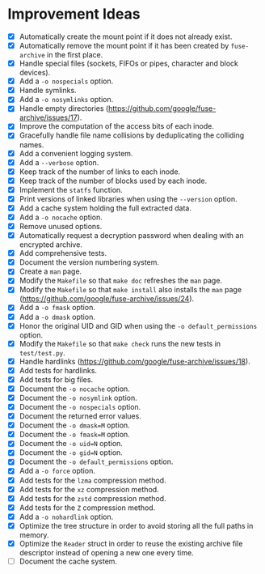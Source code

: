 # Improvement Ideas

- [x] Automatically create the mount point if it does not already exist.
- [x] Automatically remove the mount point if it has been created by `fuse-archive` in the first place.
- [x] Handle special files (sockets, FIFOs or pipes, character and block devices).
- [x] Add a `-o nospecials` option.
- [x] Handle symlinks.
- [x] Add a `-o nosymlinks` option.
- [x] Handle empty directories (https://github.com/google/fuse-archive/issues/17).
- [x] Improve the computation of the access bits of each inode.
- [x] Gracefully handle file name collisions by deduplicating the colliding names.
- [x] Add a convenient logging system.
- [x] Add a `--verbose` option.
- [x] Keep track of the number of links to each inode.
- [x] Keep track of the number of blocks used by each inode.
- [x] Implement the `statfs` function.
- [x] Print versions of linked libraries when using the `--version` option.
- [x] Add a cache system holding the full extracted data.
- [x] Add a `-o nocache` option.
- [x] Remove unused options.
- [x] Automatically request a decryption password when dealing with an encrypted archive.
- [x] Add comprehensive tests.
- [x] Document the version numbering system.
- [x] Create a `man` page.
- [x] Modify the `Makefile` so that `make doc` refreshes the `man` page.
- [x] Modify the `Makefile` so that `make install` also installs the `man` page (https://github.com/google/fuse-archive/issues/24).
- [x] Add a `-o fmask` option.
- [x] Add a `-o dmask` option.
- [x] Honor the original UID and GID when using the `-o default_permissions` option.
- [x] Modify the `Makefile` so that `make check` runs the new tests in `test/test.py`.
- [x] Handle hardlinks (https://github.com/google/fuse-archive/issues/18).
- [x] Add tests for hardlinks.
- [x] Add tests for big files.
- [x] Document the `-o nocache` option.
- [x] Document the `-o nosymlink` option.
- [x] Document the `-o nospecials` option.
- [x] Document the returned error values.
- [x] Document the `-o dmask=M` option.
- [x] Document the `-o fmask=M` option.
- [x] Document the `-o uid=N` option.
- [x] Document the `-o gid=N` option.
- [x] Document the `-o default_permissions` option.
- [x] Add a `-o force` option.
- [x] Add tests for the `lzma` compression method.
- [x] Add tests for the `xz` compression method.
- [x] Add tests for the `zstd` compression method.
- [x] Add tests for the `Z` compression method.
- [x] Add a `-o nohardlink` option.
- [x] Optimize the tree structure in order to avoid storing all the full paths in memory.
- [x] Optimize the `Reader` struct in order to reuse the existing archive file descriptor instead of opening a new one every time.
- [ ] Document the cache system.
